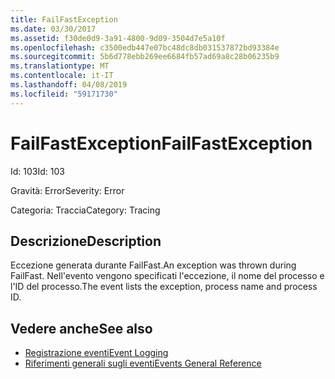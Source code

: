 ```yaml
---
title: FailFastException
ms.date: 03/30/2017
ms.assetid: f30de0d9-3a91-4800-9d09-3504d7e5a10f
ms.openlocfilehash: c3500edb447e07bc48dc8db031537872bd93384e
ms.sourcegitcommit: 5b6d778ebb269ee6684fb57ad69a8c28b06235b9
ms.translationtype: MT
ms.contentlocale: it-IT
ms.lasthandoff: 04/08/2019
ms.locfileid: "59171730"
---
```

# <a name="failfastexception"></a><span data-ttu-id="97552-102">FailFastException</span><span class="sxs-lookup"><span data-stu-id="97552-102">FailFastException</span></span>
<span data-ttu-id="97552-103">Id: 103</span><span class="sxs-lookup"><span data-stu-id="97552-103">Id: 103</span></span>  
  
 <span data-ttu-id="97552-104">Gravità: Error</span><span class="sxs-lookup"><span data-stu-id="97552-104">Severity: Error</span></span>  
  
 <span data-ttu-id="97552-105">Categoria: Traccia</span><span class="sxs-lookup"><span data-stu-id="97552-105">Category: Tracing</span></span>  
  
## <a name="description"></a><span data-ttu-id="97552-106">Descrizione</span><span class="sxs-lookup"><span data-stu-id="97552-106">Description</span></span>  
 <span data-ttu-id="97552-107">Eccezione generata durante FailFast.</span><span class="sxs-lookup"><span data-stu-id="97552-107">An exception was thrown during FailFast.</span></span> <span data-ttu-id="97552-108">Nell'evento vengono specificati l'eccezione, il nome del processo e l'ID del processo.</span><span class="sxs-lookup"><span data-stu-id="97552-108">The event lists the exception, process name and process ID.</span></span>  
  
## <a name="see-also"></a><span data-ttu-id="97552-109">Vedere anche</span><span class="sxs-lookup"><span data-stu-id="97552-109">See also</span></span>

- [<span data-ttu-id="97552-110">Registrazione eventi</span><span class="sxs-lookup"><span data-stu-id="97552-110">Event Logging</span></span>](../../../../../docs/framework/wcf/diagnostics/event-logging/index.md)
- [<span data-ttu-id="97552-111">Riferimenti generali sugli eventi</span><span class="sxs-lookup"><span data-stu-id="97552-111">Events General Reference</span></span>](../../../../../docs/framework/wcf/diagnostics/event-logging/events-general-reference.md)
